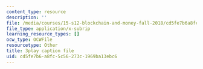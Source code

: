 ```yaml
---
content_type: resource
description: ''
file: /media/courses/15-s12-blockchain-and-money-fall-2018/cd5fe7b6a8fc5c56273c1969ba13ebc6_vPJ8oQ99r9c.srt
file_type: application/x-subrip
learning_resource_types: []
ocw_type: OCWFile
resourcetype: Other
title: 3play caption file
uid: cd5fe7b6-a8fc-5c56-273c-1969ba13ebc6
---
```

